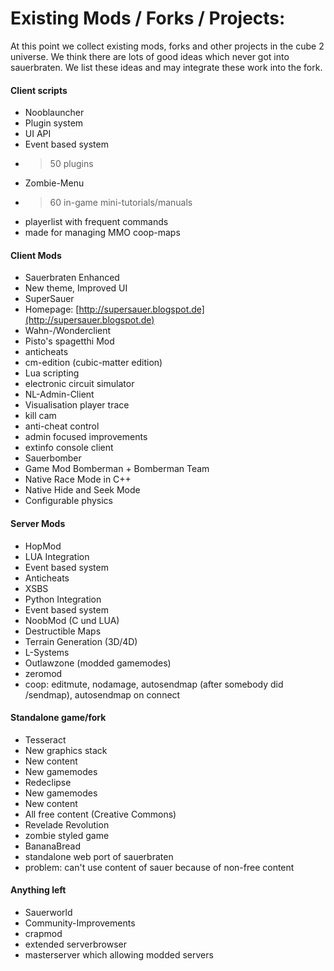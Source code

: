 # Existing Mods / Forks / Projects:

At this point we collect existing mods, forks and other projects in the cube 2 universe. We think there are lots of good ideas which never got into sauerbraten. We list these ideas and may integrate these work into the fork.

#### Client scripts
* Nooblauncher
 * Plugin system
 * UI API
 * Event based system
 * > 50 plugins
* Zombie-Menu
 * >60 in-game mini-tutorials/manuals
 * playerlist with frequent commands
 * made for managing MMO coop-maps

#### Client Mods
* Sauerbraten Enhanced
 * New theme, Improved UI
* SuperSauer
 * Homepage: [http://supersauer.blogspot.de](http://supersauer.blogspot.de)
* Wahn-/Wonderclient
* Pisto's spagetthi Mod
 * anticheats
* cm-edition (cubic-matter edition)
 * Lua scripting
 * electronic circuit simulator
* NL-Admin-Client
 * Visualisation player trace
 * kill cam
 * anti-cheat control
 * admin focused improvements
 * extinfo console client
* Sauerbomber                                                  
 * Game Mod Bomberman + Bomberman Team
 * Native Race Mode in C++
 * Native Hide and Seek Mode
 * Configurable physics

#### Server Mods
* HopMod
 * LUA Integration
 * Event based system
 * Anticheats
* XSBS
 * Python Integration
 * Event based system
* NoobMod (C und LUA)
 * Destructible Maps
 * Terrain Generation (3D/4D)
 * L-Systems
 * Outlawzone (modded gamemodes)
* zeromod
 * coop: editmute, nodamage, autosendmap (after somebody did /sendmap), autosendmap on connect

#### Standalone game/fork
* Tesseract
 * New graphics stack
 * New content
 * New gamemodes
* Redeclipse
 * New gamemodes
 * New content
 * All free content (Creative Commons)
* Revelade Revolution
 * zombie styled game
* BananaBread
 * standalone web port of sauerbraten
 * problem: can't use content of sauer because of non-free content

#### Anything left
* Sauerworld
 * Community-Improvements
* crapmod
 * extended serverbrowser
 * masterserver which allowing modded servers
